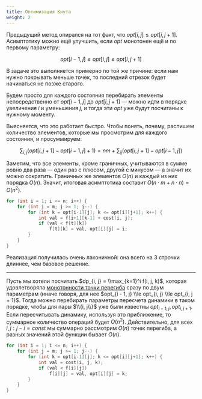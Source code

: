 ```yaml
---
title: Оптимизация Кнута
weight: 2
---
```


Предыдущий метод опирался на тот факт, что $opt[i, j] \leq opt[i, j+1]$. Асимптотику можно ещё улучшить, если $opt$ монотонен ещё и по первому параметру:

$$
opt[i-1, j] \leq opt[i, j] \leq opt[i, j+1]
$$

В задаче это выполняется примерно по той же причине: если нам нужно покрывать меньше точек, то последний отрезок будет начинаться не позже старого.

Будем просто для каждого состояния перебирать элементы непосредственно от $opt[i-1, j]$ до $opt[i, j+1]$ — можно идти в порядке увеличения $i$ и уменьшения $j$, и тогда эти $opt$ уже будут посчитаны к нужному моменту. 

Выясняется, что это работает быстро. Чтобы понять, почему, распишем количество элементов, которые мы просмотрим для каждого состояния, и просуммируем:

$$
\sum_{i, j} (opt[i, j+1] - opt[i-1, j] + 1) = nm + \sum_{ij} (opt[i, j+1] - opt[i-1, j])
$$

Заметим, что все элементы, кроме граничных, учитываются в сумме ровно два раза — один раз с плюсом, другой с минусом — а значит их можно сократить.  Граничных же элементов $O(n)$ и каждый из них порядка $O(n)$. Значит, итоговая асимптотика составит $O(n \cdot m + n \cdot n) = O(n^2)$.

```c++
for (int i = 1; i <= n; i++) {
    for (int j = m; j >= 1; j--) {
        for (int k = opt[i-1][j]; k <= opt[i][j+1]; k++) {
            int val = f[i+1][k-1] + cost(i, j);
            if (val < f[t][k])
                f[t][k] = val, opt[i][j] = i;
        }
    }
}
```

Реализация получилась очень лаконичной: она всего на 3 строчки длиннее, чем базовое решение.

---

Пусть мы хотели посчитать $dp_{i, j} = \\max_{k=1}^i f(i, j, k)$,
которая удовлетворяла [монотонности точки
перегиба](монотонность_точки_перегиба "wikilink")
сразу по двум параметрам (иначе говоря, для нее $opt_{i - 1, j} \\le
opt_{i, j} \\le opt_{i, j + 1}$. Тогда можно перебирать параметры
пересчета динамики в таком порядке, чтобы для пары $\\{i, j\\}$ уже
были известны $opt_{i - 1, j}, opt_{i, j + 1}$. Если пересчитывать
динамику, используя это приближение, то суммарное количество
операций будет $O(n^2)$. Действительно, для всех $i, j : j - i =
const$ мы суммарно рассмотрим $O(n)$ точек перегиба, а разных значений
этой функции бывает $O(n)$.

``` c++ numberLines
for (int i = 1; i <= n; i++) {
    for (int j = m; j >= 1; j--) {
        for (int k = opt[i-1][j]; k <= opt[i][j+1]; k++) {
            int val = cost(i, j, k);
            if (val < f[i][j])
                f[i][j] = val, opt[i][j] = k;
        }
    }
}
```
